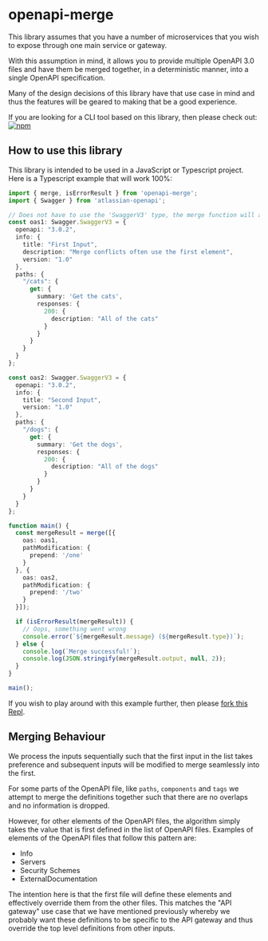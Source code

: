 # openapi-merge

This library assumes that you have a number of microservices that you wish to expose through one main service or gateway.

With this assumption in mind, it allows you to provide multiple OpenAPI 3.0 files and have them be merged together, in a 
deterministic manner, into a single OpenAPI specification.

Many of the design decisions of this library have that use case in mind and thus the features will be geared to making that
be a good experience.

If you are looking for a CLI tool based on this library, then please check out: [![npm](https://img.shields.io/npm/v/openapi-merge-cli?label=openapi-merge-cli&logo=npm)](https://bit.ly/3bEVq3f)

## How to use this library

This library is intended to be used in a JavaScript or Typescript project. Here is a Typescript example that will work 100%:

``` typescript
import { merge, isErrorResult } from 'openapi-merge';
import { Swagger } from 'atlassian-openapi';

// Does not have to use the 'SwaggerV3' type, the merge function will accept 'any' so long as the underlying object is valid
const oas1: Swagger.SwaggerV3 = {
  openapi: "3.0.2",
  info: {
    title: "First Input",
    description: "Merge conflicts often use the first element",
    version: "1.0"
  },
  paths: {
    "/cats": {
      get: {
        summary: 'Get the cats',
        responses: {
          200: {
            description: "All of the cats"
          }
        }
      }
    }
  }
};

const oas2: Swagger.SwaggerV3 = {
  openapi: "3.0.2",
  info: {
    title: "Second Input",
    version: "1.0"
  },
  paths: {
    "/dogs": {
      get: {
        summary: 'Get the dogs',
        responses: {
          200: {
            description: "All of the dogs"
          }
        }
      }
    }
  }
};

function main() {
  const mergeResult = merge([{
    oas: oas1,
    pathModification: {
      prepend: '/one'
    }
  }, {
    oas: oas2,
    pathModification: {
      prepend: '/two'
    }
  }]);

  if (isErrorResult(mergeResult)) {
    // Oops, something went wrong
    console.error(`${mergeResult.message} (${mergeResult.type})`);
  } else {
    console.log(`Merge successful!`);
    console.log(JSON.stringify(mergeResult.output, null, 2));
  }
}

main();
```

If you wish to play around with this example further, then please [fork this Repl](https://replit.com/@RobertMassaioli/openapi-merge-Example?v=1). 

## Merging Behaviour

We process the inputs sequentially such that the first input in the list takes preference and subsequent inputs will be 
modified to merge seamlessly into the first.

For some parts of the OpenAPI file, like `paths`, `components` and `tags` we attempt to merge the definitions together 
such that there are no overlaps and no information is dropped.

However, for other elements of the OpenAPI files, the algorithm simply takes the value that is first defined in the list of
OpenAPI files. Examples of elements of the OpenAPI files that follow this pattern are:

 - Info
 - Servers
 - Security Schemes
 - ExternalDocumentation

The intention here is that the first file will define these elements and effectively override them from the other files. This 
matches the "API gateway" use case that we have mentioned previously whereby we probably want these definitions to be specific to
the API gateway and thus override the top level definitions from other inputs.
